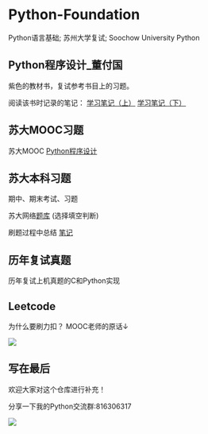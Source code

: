 # Python-Foundation
Python语言基础; 苏州大学复试; Soochow University Python

## Python程序设计_董付国
紫色的教材书，复试参考书目上的习题。

阅读该书时记录的笔记：
[学习笔记（上）](http://zrawberry.com/article/article-content/16/Python-Xue-Xi-Bi-Ji-Shang/)
[学习笔记（下）](http://zrawberry.com/article/article-content/22/Python-Xue-Xi-Bi-Ji-Xia/)

## 苏大MOOC习题
苏大MOOC [Python程序设计](https://www.icourse163.org/learn/SUDA-1206947804)

## 苏大本科习题
期中、期末考试、习题

苏大网络[题库](http://sit.suda.edu.cn/) (选择填空判断)

刷题过程中总结 [笔记](http://zrawberry.com/article/article-content/26/Python-Shua-Ti-Bi-Ji/)


## 历年复试真题
历年复试上机真题的C和Python实现

## Leetcode
为什么要刷力扣？ MOOC老师的原话↓

![](http://zrawberry.com/media/picture/a049c8a39b39412cb2ecfe7e39f59165.png)

## 写在最后
欢迎大家对这个仓库进行补充！

分享一下我的Python交流群:816306317

![](http://zrawberry.com/media/picture/38dcf43696224e6a8d3002dcb98a3302.png)